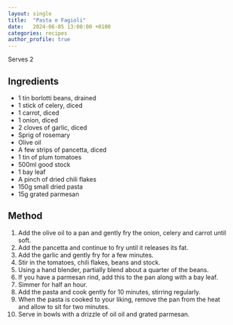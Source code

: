 ```yaml
---
layout: single
title:  "Pasta e Fagioli"
date:   2024-06-05 13:00:00 +0100
categories: recipes
author_profile: true
---
```

Serves 2
## Ingredients
* 1 tin borlotti beans, drained
* 1 stick of celery, diced
* 1 carrot, diced
* 1 onion, diced
* 2 cloves of garlic, diced
* Sprig of rosemary
* Olive oil
* A few strips of pancetta, diced
* 1 tin of plum tomatoes
* 500ml good stock
* 1 bay leaf
* A pinch of dried chili flakes
* 150g small dried pasta
* 15g grated parmesan

## Method
1. Add the olive oil to a pan and gently fry the onion, celery and carrot until soft. 
2. Add the pancetta and continue to fry until it releases its fat. 
3. Add the garlic and gently fry for a few minutes. 
3. Stir in the tomatoes, chili flakes, beans and stock. 
4. Using a hand blender, partially blend about a quarter of the beans. 
5. If you have a parmesan rind, add this to the pan along with a bay leaf. 
6. Simmer for half an hour. 
7. Add the pasta and cook gently for 10 minutes, stirring regularly. 
8. When the pasta is cooked to your liking, remove the pan from the heat and allow to sit for two minutes. 
9. Serve in bowls with a drizzle of oil oil and grated parmesan. 